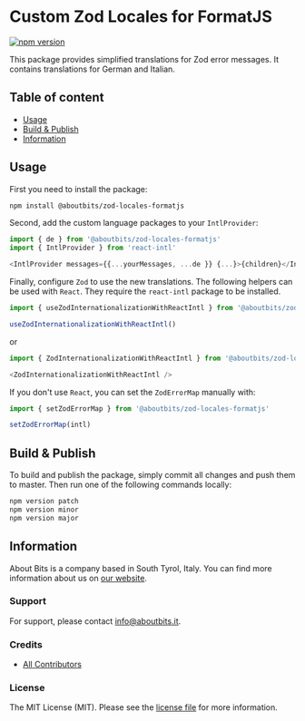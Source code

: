 Custom Zod Locales for FormatJS
===============================

[![npm version](https://badge.fury.io/js/%40aboutbits%2Fzod-locales-formatjs.svg)](https://badge.fury.io/js/%40aboutbits%2Fzod-locales-formatjs)

This package provides simplified translations for Zod error messages.
It contains translations for German and Italian.

## Table of content

- [Usage](#usage)
- [Build & Publish](#build--publish)
- [Information](#information)

## Usage

First you need to install the package:

```bash
npm install @aboutbits/zod-locales-formatjs
```

Second, add the custom language packages to your `IntlProvider`:

```js
import { de } from '@aboutbits/zod-locales-formatjs'
import { IntlProvider } from 'react-intl'

<IntlProvider messages={{...yourMessages, ...de }} {...}>{children}</IntlProvider>

```

Finally, configure `Zod` to use the new translations. The following helpers can be used with `React`. They require the `react-intl` package to be installed.

```js
import { useZodInternationalizationWithReactIntl } from '@aboutbits/zod-locales-formatjs/react-intl'

useZodInternationalizationWithReactIntl()
```

or

```js
import { ZodInternationalizationWithReactIntl } from '@aboutbits/zod-locales-formatjs/react-intl'

<ZodInternationalizationWithReactIntl />
```

If you don't use `React`, you can set the `ZodErrorMap` manually with:

```js
import { setZodErrorMap } from '@aboutbits/zod-locales-formatjs'

setZodErrorMap(intl)
```

## Build & Publish

To build and publish the package, simply commit all changes and push them to master. Then run one of the following commands locally:

```bash
npm version patch
npm version minor
npm version major
```

## Information

About Bits is a company based in South Tyrol, Italy. You can find more information about us on [our website](https://aboutbits.it).

### Support

For support, please contact [info@aboutbits.it](mailto:info@aboutbits.it).

### Credits

- [All Contributors](../../contributors)

### License

The MIT License (MIT). Please see the [license file](LICENSE.md) for more information.
